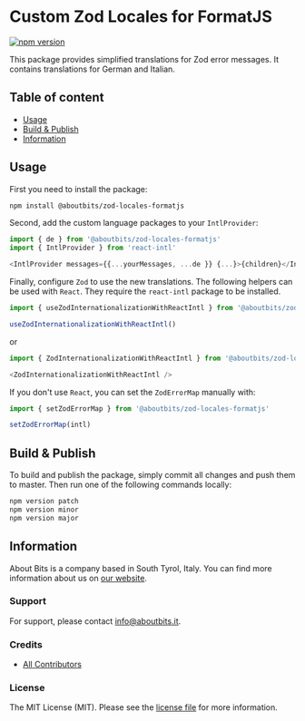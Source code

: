 Custom Zod Locales for FormatJS
===============================

[![npm version](https://badge.fury.io/js/%40aboutbits%2Fzod-locales-formatjs.svg)](https://badge.fury.io/js/%40aboutbits%2Fzod-locales-formatjs)

This package provides simplified translations for Zod error messages.
It contains translations for German and Italian.

## Table of content

- [Usage](#usage)
- [Build & Publish](#build--publish)
- [Information](#information)

## Usage

First you need to install the package:

```bash
npm install @aboutbits/zod-locales-formatjs
```

Second, add the custom language packages to your `IntlProvider`:

```js
import { de } from '@aboutbits/zod-locales-formatjs'
import { IntlProvider } from 'react-intl'

<IntlProvider messages={{...yourMessages, ...de }} {...}>{children}</IntlProvider>

```

Finally, configure `Zod` to use the new translations. The following helpers can be used with `React`. They require the `react-intl` package to be installed.

```js
import { useZodInternationalizationWithReactIntl } from '@aboutbits/zod-locales-formatjs/react-intl'

useZodInternationalizationWithReactIntl()
```

or

```js
import { ZodInternationalizationWithReactIntl } from '@aboutbits/zod-locales-formatjs/react-intl'

<ZodInternationalizationWithReactIntl />
```

If you don't use `React`, you can set the `ZodErrorMap` manually with:

```js
import { setZodErrorMap } from '@aboutbits/zod-locales-formatjs'

setZodErrorMap(intl)
```

## Build & Publish

To build and publish the package, simply commit all changes and push them to master. Then run one of the following commands locally:

```bash
npm version patch
npm version minor
npm version major
```

## Information

About Bits is a company based in South Tyrol, Italy. You can find more information about us on [our website](https://aboutbits.it).

### Support

For support, please contact [info@aboutbits.it](mailto:info@aboutbits.it).

### Credits

- [All Contributors](../../contributors)

### License

The MIT License (MIT). Please see the [license file](LICENSE.md) for more information.
